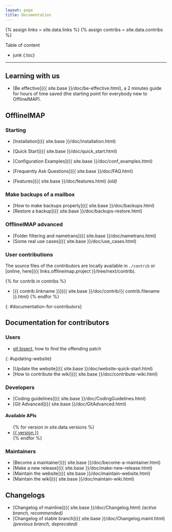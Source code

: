 ```yaml
---
layout: page
title: Documentation
---
```


{% assign links = site.data.links %}
{% assign contribs = site.data.contribs %}


Table of content

* junk
{:toc}

---

<!--
Don't change the fixed id: there is a reference to here from the about page.
-->


## Learning with us

- [Be effective]({{ site.base }}/doc/be-effective.html), a 2 minutes guide for hours of time saved (the starting point for everybody new to OfflineIMAP).



## OfflineIMAP

### Starting

- [Installation]({{ site.base }}/doc/installation.html)
- [Quick Start]({{ site.base }}/doc/quick_start.html)
- [Configuration Examples]({{ site.base }}/doc/conf_examples.html)

- [Frequently Ask Questions]({{ site.base }}/doc/FAQ.html)

- [Features]({{ site.base }}/doc/features.html) *(old)*


### Make backups of a mailbox

- [How to make backups properly]({{ site.base }}/doc/backups.html)
- [Restore a backup]({{ site.base }}/doc/backups-restore.html)


### OfflineIMAP advanced

- [Folder filtering and nametrans]({{ site.base }}/doc/nametrans.html)
- [Some real use cases]({{ site.base }}/doc/use_cases.html)


### User contributions

The source files of the contributors are locally available in `./contrib` or [online, here]({{ links.offlineimap.project }}/tree/next/contrib).

{% for contrib in contribs %}
- [{{ contrib.linkname }}]({{ site.base }}/doc/contrib/{{ contrib.filename }}.html)
{% endfor %}




{: #documentation-for-contributors}
## Documentation for contributors

### Users

* [git bisect](/doc/git-bisect.html), how to find the offending patch

{: #updating-website}
* [Update the website]({{ site.base }}/doc/website-quick-start.html)
* [How to contribute the wiki]({{ site.base }}/doc/contribute-wiki.html)


### Developers

<!-- TODO: become a developers for OfflineIMAP -->
- [Coding guidelines]({{ site.base }}/doc/CodingGuidelines.html)
- [Git Advanced]({{ site.base }}/doc/GitAdvanced.html)

#### Available APIs

<ul>
  {% for version in site.data.versions %}
  <li>
    <a href="{{ site.base }}/doc/versions/{{ version }}">{{ version }}</a>
  </li>
  {% endfor %}
</ul>

### Maintainers

- [Become a maintainer]({{ site.base }}/doc/become-a-maintainer.html)
- [Make a new release]({{ site.base }}/doc/make-new-release.html)
- [Maintain the website]({{ site.base }}/doc/maintain-website.html)
- [Maintain the wiki]({{ site.base }}/doc/maintain-wiki.html)


## Changelogs

- [Changelog of mainline]({{ site.base }}/doc/Changelog.html) *(active branch, recommended)*
- [Changelog of stable branch]({{ site.base }}/doc/Changelog.maint.html) *(previous branch, deprecated)*

<!-- DEBUG

{% for doc in site.doc %}
{{ doc.title }}: {{ doc.url }}
{% endfor %}

-->



<!--
vim: ts=2 expandtab
-->
